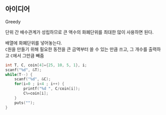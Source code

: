 ## 아이디어
Greedy

단위 간 배수관계가 성립하므로 큰 액수의 화폐단위를 최대한 많이 사용하면 된다.

배열에 화폐단위를 넣어놓는다.  
`C`원을 만들기 위해 필요한 동전을 큰 금액부터 쓸 수 있는 만큼 쓰고, 그 개수를 출력하고 `C`에서 그만큼 빼줌
```c
int T, C, coin[4]={25, 10, 5, 1}, i;
scanf("%d", &T);
while(T--) {
	scanf("%d", &C);
	for(i=0 ; i<4 ; i++) {
		printf("%d ", C/coin[i]);
		C%=coin[i];
	}
	puts("");
}
```